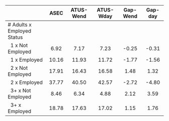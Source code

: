 
|                      |         ASEC |    ATUS-Wend |    ATUS-Wday |     Gap-Wend |      Gap-day |
| -------------------- | :----------: | :----------: | :----------: | :----------: | :----------: |
| # Adults x Employed Status |              |              |              |              |              |
| &nbsp;&nbsp;1 x Not Employed |         6.92 |         7.17 |         7.23 |        -0.25 |        -0.31 |
| &nbsp;&nbsp;1 x Employed |        10.16 |        11.93 |        11.72 |        -1.77 |        -1.56 |
| &nbsp;&nbsp;2 x Not Employed |        17.91 |        16.43 |        16.58 |         1.48 |         1.32 |
| &nbsp;&nbsp;2 x Employed |        37.77 |        40.50 |        42.57 |        -2.72 |        -4.80 |
| &nbsp;&nbsp;3+ x Not Employed |         8.46 |         6.34 |         4.88 |         2.12 |         3.59 |
| &nbsp;&nbsp;3+ x Employed |        18.78 |        17.63 |        17.02 |         1.15 |         1.76 |

